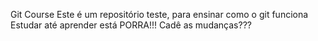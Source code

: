 Git Course
Este é um repositório teste, para ensinar como o git funciona
Estudar até aprender está PORRA!!!
Cadê as mudanças???
